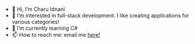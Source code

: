 - 👋 Hi, I’m Charu Idnani
- 👀 I’m interested in full-stack development. I like creating applications for various categories!
- 🌱 I’m currently learning C#
- 📫 How to reach me: email me <a href="mailto:cidnani1001@gmail.com"> here! </a>


